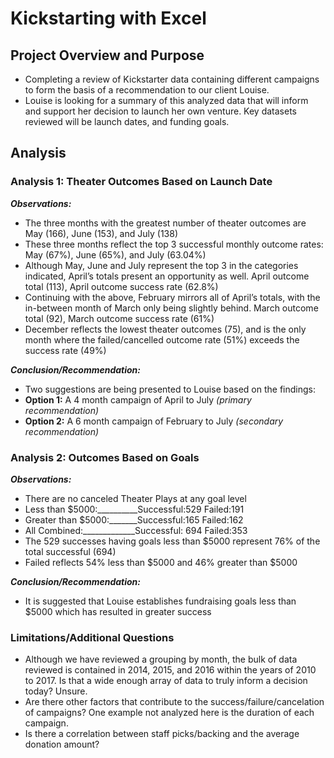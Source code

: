 # Kickstarting with Excel

## Project Overview and Purpose
-	Completing a review of Kickstarter data containing different campaigns to form the basis of a recommendation to our client Louise.
-	Louise is looking for a summary of this analyzed data that will inform and support her decision to launch her own venture. Key datasets reviewed will be launch dates, and funding goals.

## Analysis

### Analysis 1: Theater Outcomes Based on Launch Date

_**Observations:**_
-	The three months with the greatest number of theater outcomes are May (166), June (153), and July (138)
-	These three months reflect the top 3 successful monthly outcome rates: May (67%), June (65%), and July (63.04%)
-	Although May, June and July represent the top 3 in the categories indicated, April’s totals present an opportunity as well. April outcome total (113), April outcome success rate (62.8%)
-	Continuing with the above, February mirrors all of April’s totals, with the in-between month of March only being slightly behind. March outcome total (92), March outcome success rate (61%)
-	December reflects the lowest theater outcomes (75), and is the only month where the failed/cancelled outcome rate (51%) exceeds the success rate (49%)

_**Conclusion/Recommendation:**_
-	Two suggestions are being presented to Louise based on the findings: 
- **Option 1:** A 4 month campaign of April to July _(primary recommendation)_
- **Option 2:** A 6 month campaign of February to July _(secondary recommendation)_


### Analysis 2: Outcomes Based on Goals

_**Observations:**_
-	There are no canceled Theater Plays at any goal level
-	Less than $5000:__________Successful:529   Failed:191
-	Greater than $5000:_______Successful:165   Failed:162
-	All Combined:_____________Successful: 694  Failed:353		
-	The 529 successes having goals less than $5000 represent 76% of the total successful (694)
-	Failed reflects 54% less than $5000 and 46% greater than $5000 

_**Conclusion/Recommendation:**_
-	It is suggested that Louise establishes fundraising goals less than $5000 which has resulted in greater success

### Limitations/Additional Questions
-	Although we have reviewed a grouping by month, the bulk of data reviewed is contained in 2014, 2015, and 2016 within the years of 2010 to 2017. Is that a wide enough array of data to truly inform a decision today? Unsure.
-	Are there other factors that contribute to the success/failure/cancelation of campaigns? One example not analyzed here is the duration of each campaign. 
-	Is there a correlation between staff picks/backing and the average donation amount?



